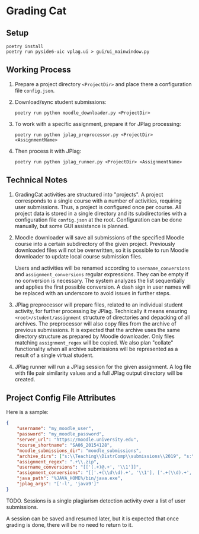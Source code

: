 # Grading Cat

## Setup

```shell
poetry install
poetry run pyside6-uic vplag.ui > gui/ui_mainwindow.py
```

## Working Process

1. Prepare a project directory `<ProjectDir>` and place there a configuration file `config.json`.

1. Download/sync student submissions:

    ```shell
    poetry run python moodle_downloader.py <ProjectDir>
    ```

1. To work with a specific assignment, prepare it for JPlag processing:

    ```shell
    poetry run python jplag_preprocessor.py <ProjectDir> <AssignmentName>
    ```

1. Then process it with JPlag:

    ```shell
    poetry run python jplag_runner.py <ProjectDir> <AssignmentName>
    ```

## Technical Notes

1. GradingCat activities are structured into "projects". A project corresponds to a single course with a number of activities, requiring user submissions. Thus, a project is configured once per course. All project data is stored in a single directory and its subdirectories with a configuration file `config.json` at the root. Configuration can be done manually, but some GUI assistance is planned.

1. Moodle downloader will save all submissions of the specified Moodle course into a certain subdirectory of the given project. Previously downloaded files will not be overwritten, so it is possible to run Moodle downloader to update local course submission files.

    Users and activities will be renamed according to `username_conversions` and `assignment_conversions` regular expressions. They can be empty if no conversion is necessary. The system analyzes the list sequentially and applies the first possible conversion. A dash sign in user names will be replaced with an underscore to avoid issues in further steps.

1. JPlag preprocessor will prepare files, related to an individual student activity, for further processing by JPlag. Technically it means ensuring `<root>/student/assignment` structure of directories and depacking of all archives. The preprocessor will also copy files from the archive of previous submissions. It is expected that the archive uses the same directory structure as prepared by Moodle downloader. Only files matching `assignment_regex` will be copied. We also plan "collate" functionality when all archive submissions will be represented as a result of a single virtual student.

1. JPlag runner will run a JPlag session for the given assignment. A log file with file pair similarity values and a full JPlag output directory will be created. 

## Project Config File Attributes

Here is a sample:

```json
{
    "username": "my_moodle_user", 
    "password": "my_moodle_password", 
    "server_url": "https://moodle.university.edu", 
    "course_shortname": "SA06_20154128",
    "moodle_submissions_dir": "moodle_submissions",
    "archive_dirs": ["s:\\Teaching\\DistrComp\\submissions\\2019", "s:\\Teaching\\DistrComp\\submissions\\2018"],
    "assignment_regex": ".+\\.zip",
    "username_conversions": "[['(.+)@.+', '\\1']]",
    "assignment_conversions": "[['.+(\\d\\d).+', '\\1'], ['.+(\\d).+', '0\\1']]",
    "java_path": "%JAVA_HOME%/bin/java.exe",
    "jplag_args": "['-l', 'java9']"
}
```

TODO.
Sessions
 is a single plagiarism detection activity over a list of user submissions.

A session can be saved and resumed later, but it is expected that once grading is done, there will be no need to return to it. 
